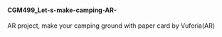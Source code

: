 #### CGM499_Let-s-make-camping-AR-
AR project, make your camping ground with paper card by Vuforia(AR)

